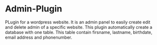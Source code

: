 # Admin-Plugin
PLugin for a wordpress website.
It is an admin panel to easily create edit and delete admin of a specific website. This plugin automatically create a database with one table.
This table contain firsname, lastname, birthdate, email address and phonenumber.




